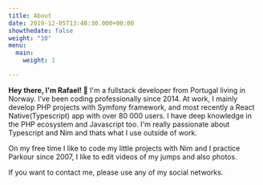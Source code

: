```yaml
---
title: About
date: 2019-12-05T13:48:30.000+00:00
showthedate: false
weight: "10"
menu:
  main:
    weight: 1

---
```

**Hey there, I'm Rafael! 👋** I'm a fullstack developer from Portugal living in Norway. I've been coding professionally since 2014. At work, I mainly develop PHP projects with Symfony framework, and most recently a React Native(Typescript) app with over 80 000 users. I have deep knowledge in the PHP ecosystem and Javascript too. I'm really passionate about Typescript and Nim and thats what I use outside of work.

On my free time I like to code my little projects with Nim and I practice Parkour since 2007, I like to edit videos of my jumps and also photos.

If you want to contact me, please use any of my social networks.